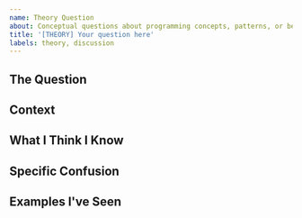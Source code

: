 ```yaml
---
name: Theory Question
about: Conceptual questions about programming concepts, patterns, or best practices
title: '[THEORY] Your question here'
labels: theory, discussion
---
```


<!--
  Make your issue easy to find:

  - milestone: the current unit
  - labels: anything that will make this easier to filter
  - assign: anyone you would like help from
-->

## The Question
<!-- 
Be specific about what you want to understand:
- "When should I use a Map vs an Object in JavaScript?"
- "What's the difference between deep and shallow copying, and when does it matter?"
- "Why do we use dependency injection instead of importing modules directly?"
-->

## Context
<!-- 
What prompted this question:
- "Working on Module 5 state management - choosing data structures"
- "Debugging a weird bug where changing one object affects another"
- "Reading about testing patterns and seeing conflicting advice"
- "Refactoring my final project and questioning my architecture choices"
-->

## What I Think I Know
<!-- 
Your current understanding (misconceptions help others too):
- "Objects are faster for small datasets, Maps for large ones?"
- "I think shallow copy only copies the first level of properties"
- "Dependency injection makes testing easier but I'm not sure why"
- "I know there are differences but they seem to work the same in my code"
-->

## Specific Confusion
<!-- 
Where your understanding breaks down:
- "The syntax looks similar - when would I actually notice the difference?"
- "How 'deep' is deep? What counts as nested data?"
- "The examples I see are simple - how does this apply to real projects?"
- "Is this just academic or will I actually run into problems?"
-->

## Examples I've Seen
<!-- 
Reference points:
- "Week 3 notes mention it briefly but don't explain when to use which"
- "https://developer.mozilla.org/docs/Web/JavaScript/Reference/Global_Objects/Map"
- "Classmate's code uses Map for user data, mine uses Object - both work"
- "Our textbook chapter 7, but the examples are confusing"
-->
